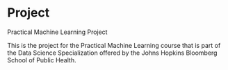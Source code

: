 # Project
Practical Machine Learning Project

This is the project for the Practical Machine Learning course that is part of the Data Science Specialization offered by the
Johns Hopkins Bloomberg School of Public Health.
